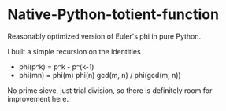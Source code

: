 # Native-Python-totient-function
Reasonably optimized version of Euler's phi in pure Python.

I built a simple recursion on the identities
* phi(p^k) = p^k - p^(k-1)
* phi(mn) = phi(m) phi(n) gcd(m, n) / phi(gcd(m, n))
  
No prime sieve, just trial division, so there is definitely room for improvement here.

